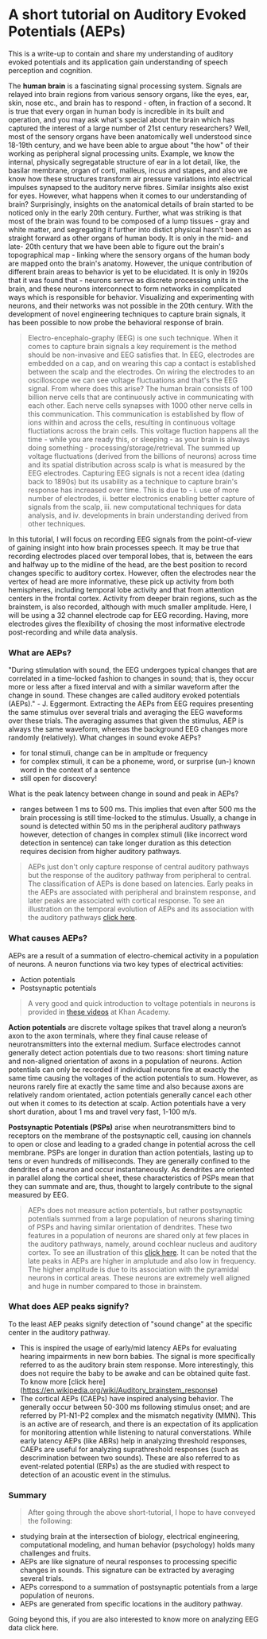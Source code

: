 # A short tutorial on Auditory Evoked Potentials (AEPs)
This is a write-up to contain and share my understanding of auditory evoked potentials and its application gain understanding of speech perception and cognition.

The **human brain** is a fascinating signal processing system. Signals are relayed into brain regions from various sensory organs, like the eyes, ear, skin, nose etc., and brain has to respond - often, in fraction of a second. It is true that every organ in human body is incredible in its built and operation, and you may ask what's special about the brain which has captured the interest of a large number of 21st century researchers? Well, most of the sensory organs have been anatomically well understood since 18-19th century, and we have been able to argue about "the how" of their working as peripheral signal processing units. Example, we know the internal, physically segregatable structure of ear in a lot detail, like, the basilar membrane, organ of corti, malleus, incus and stapes, and also we know how these structures transform air pressure variations into electrical impulses synapsed to the auditory nerve fibres. Similar insights also exist for eyes. However, what happens when it comes to our understanding of brain? Surprisingly, insights on the anatomical details of brain started to be noticed only in the early 20th century. Further, what was striking is that most of the brain was found to be composed of a lump tissues - gray and white matter, and segregating it further into distict physical hasn't been as straight forward as other organs of human body. It is only in the mid- and late- 20th century that we have been able to figure out the brain's topographical map - linking where the sensory organs of the human body are mapped onto the brain's anatomy. However, the unique contribution of different brain areas to behavior is yet to be elucidated. It is only in 1920s that it was found that -  neurons serrve as discrete processing units in the brain, and these neurons interconnect to form networks in complicated ways which is responsible for behavior. Visualizing and experimenting with neurons, and their networks was not possible in the 20th century. With the development of novel engineering techniques to capture brain signals, it has been possible to now probe the behavioral response of brain.


> Electro-encephalo-graphy (EEG) is one such technique. When it comes to capture brain signals a key requirement is the method should be non-invasive and EEG satisfies that. In EEG, electrodes are embedded on a cap, and on wearing this cap a contact is established between the scalp and the electrodes. On wiring the electrodes to an oscilloscope we can see voltage fluctuations and that's the EEG signal. From where does this arise? The human brain consists of 100 billion nerve cells that are continuously active in communicating with each other. Each nerve cells synapses with 1000 other nerve cells in this communication. This communication is established by flow of ions within and across the cells, resulting in continuous voltage fluctiations across the brain cells. This voltage fluction happens all the time - while you are ready this, or sleeping - as your brain is always doing something - processing/storage/retrieval. The summed up voltage fluctuations (derived from the billions of neurons) across time and its spatial distribution across scalp is what is measured by the EEG electrodes. Capturing EEG signals is not a recent idea (dating back to 1890s) but its usability as a technique to capture brain's response has increased over time. This is due to - i. use of more number of electrodes, ii. better electronics enabling better capture of signals from the scalp, iii. new computational techniques for data analysis, and iv. developments in brain understanding derived from other techniques. 

In this tutorial, I will focus on recording EEG signals from the point-of-view of gaining insight into how brain processes speech. It may be true that recording electrodes placed over temporal lobes, that is, between the ears and halfway up to the midline of the head, are the best position to record changes specific to auditory cortex. However, often the electrodes near the vertex of head are more informative, these pick up activity from both hemispheres, including temporal lobe activity and that from attention centers in the frontal cortex. Activity from deeper brain regions, such as the brainstem, is also recorded, although with much smaller amplitude. Here, I will be using a 32 channel electrode cap for EEG recording. Having, more electrodes gives the flexibility of chosing the most informative electrode post-recording and while data analysis.

### What are AEPs?
"During stimulation with sound, the EEG undergoes typical changes that are correlated in a time-locked fashion to changes in sound; that is, they occur more or less after a fixed interval and with a similar waveform after the change in sound. These changes are called auditory evoked potentials (AEPs)." - J. Eggermont. Extracting the AEPs from EEG requires presenting the same stimulus over several trials and averaging the EEG waveforms over these trials. The averaging assumes that given the stimulus, AEP is always the same waveform, whereas the background EEG changes more randomly (relatively).
What changes in sound evoke AEPs? 
- for tonal stimuli, change can be in ampltude or frequency
- for complex stimuli, it can be a phoneme, word, or surprise (un-) known word in the context of a sentence
- still open for discovery!

What is the peak latency between change in sound and peak in AEPs?
- ranges between 1 ms to 500 ms.
This implies that even after 500 ms the brain processing is still time-locked to the stimulus. Usually, a change in sound is detected within 50 ms in the peripheral auditory pathways however, detection of changes in complex stimuli (like incorrect word detection in sentence) can take longer duration as this detection requires decision from higher auditory pathways.

> AEPs just don't only capture response of central auditory pathways but the response of the auditory pathway from peripheral to central. The classification of AEPs is done based on latencies. Early peaks in the AEPs are associated with peripheral and brainstem response, and later peaks are associated with cortical response. To see an illustration on the temporal evolution of AEPs and its association with the auditory pathways [click here](https://raw.githubusercontent.com/neerajww/aeps/master/media/images/illustration_aeps.jpg).

### What causes AEPs?
AEPs are a result of a summation of electro-chemical activity in a population of neurons. A neuron functions via two key types of electrical activities:
- Action potentials
- Postsynaptic potentials
> A very good and quick introduction to voltage potentials in neurons is provided in [these videos](https://www.khanacademy.org/science/health-and-medicine/nervous-system-and-sensory-infor) at Khan Academy.

**Action potentials** are discrete voltage spikes that travel along a neuron’s axon to the axon terminals, where they final cause release of neurotransmitters into the external medium. Surface electrodes cannot generally detect action potentials due to two reasons: short timing nature and non-aligned orientation of axons in a population of neurons. Action potentials can only be recorded if individual neurons fire at exactly the same time causing the voltages of the action potentials to sum. However, as neurons rarely fire at exactly the same time and also because axons are relatively random orientated, action potentials generally cancel each other out when it comes to its detection at scalp. Action potentials have a very short duration, about 1 ms and travel very fast, 1-100 m/s.

**Postsynaptic Potentials (PSPs)** arise when neurotransmitters bind to receptors on the membrane of the postsynaptic cell, causing ion channels to open or close and leading to a graded change in potential across the cell membrane. PSPs are longer in duration than action potentials, lasting up to tens or even hundreds of milliseconds. They are generally confined to the dendrites of a neuron and occur instantaneously. As dendrites are oriented in parallel along the cortical sheet, these characteristics of PSPs mean that they can summate and are, thus, thought to largely contribute to the signal measured by EEG.

> AEPs does not measure action potentials, but rather postsynaptic potentials summed from a large population of neurons sharing timing of PSPs and having similar orientation of dendrites. These two features in a population of neurons are shared only at few places in the auditory pathways, namely, around cochlear nucleus and auditory cortex. To see an illustration of this [click here](https://github.com/neerajww/aeps/blob/master/media/images/illustration_auditory_pathways.png). It can be noted that the late peaks in AEPs are higher in amplutude and also low in frequency. The higher amplitude is due to its association with the pyramidal neurons in cortical areas. These neurons are extremely well aligned and huge in number compared to those in brainstem.

### What does AEP peaks signify?
To the least AEP peaks signify detection of "sound change" at the specific center in the auditory pathway.
- This is inspired the usage of early/mid latency AEPs for evaluating hearing impairments in new born babies. The signal is more specifically referred to as the auditory brain stem response. More interestingly, this does not require the baby to be awake and can be obtained quite fast. To know more [click here] (https://en.wikipedia.org/wiki/Auditory_brainstem_response)
- The cortical AEPs (CAEPs) have inspired analysing behavior. The generally occur between 50-300 ms following stimulus onset; and are referred by P1-N1-P2 complex and the mismatch negativity (MMN). This is an active are of research, and there is an expectation of its application for monitoring attention while listening to natural converstations. While early latency AEPs (like ABRs) help in analyzing threshold responses, CAEPs are useful for analyzing suprathreshold responses (such as descrimination between two sounds). These are also referred to as event-related potential (ERPs) as the are studied with respect to detection of an acoustic event in the stimulus.

### Summary
> After going through the above short-tutorial, I hope to have conveyed the following:
- studying brain at the intersection of biology, electrical engineering, computational modeling, and human behavior (psychology) holds many challenges and fruits.
- AEPs are like signature of neural responses to processing specific changes in sounds. This signature can be extracted by averaging several trials.
- AEPs correspond to a summation of postsynaptic potentials from a large population of neurons.
- AEPs are generated from specific locations in the auditory pathway.

Going beyond this, if you are also interested to know more on analyzing EEG data click here. 


